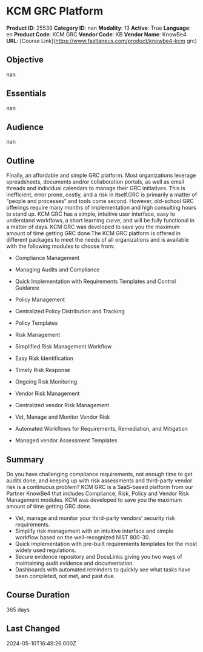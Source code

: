 # KCM GRC Platform

**Product ID**: 25539
**Category ID**: nan
**Modality**: 13
**Active**: True
**Language**: en
**Product Code**: KCM GRC
**Vendor Code**: KB
**Vendor Name**: KnowBe4
**URL**: [Course Link](https://www.fastlaneus.com/product/knowbe4-kcm grc)

## Objective
nan

## Essentials
nan

## Audience
nan

## Outline
Finally, an affordable and simple GRC platform. Most organizations leverage spreadsheets, documents and/or collaboration portals, as well as email threads and individual calendars to manage their GRC initiatives. This is inefficient, error prone, costly, and a risk in itself.GRC is primarily a matter of “people and processes” and tools come second. However, old-school GRC offerings require many months of implementation and high consulting hours to stand up. KCM GRC has a simple, intuitive user interface, easy to understand workflows, a short learning curve, and will be fully functional in a matter of days. KCM GRC was developed to save you the maximum amount of time getting GRC done.The KCM GRC platform is offered in different packages to meet the needs of all organizations and is available with the following modules to choose from:



- Compliance Management

- Managing Audits and Compliance
- Quick Implementation with Requirements Templates and Control Guidance
- Policy Management 

- Centralized Policy Distribution and Tracking
- Policy Templates
- Risk Management

- Simplified Risk Management Workflow
- Easy Risk Identification
- Timely Risk Response
- Ongoing Risk Monitoring
- Vendor Risk Management

- Centralized vendor Risk Management
- Vet, Manage and Monitor Vendor Risk
- Automated Workflows for Requirements, Remediation, and Mitigation
- Managed vendor Assessment Templates

## Summary
Do you have challenging compliance requirements, not enough time to get audits done, and keeping up with risk assessments and third-party vendor risk is a continuous problem?
KCM GRC is a SaaS-based platform from our Partner KnowBe4 that includes Compliance, Risk, Policy and Vendor Risk Management modules. KCM was developed to save you the maximum amount of time getting GRC done.



- Vet, manage and monitor your third-party vendors' security risk requirements.
- Simplify risk management with an intuitive interface and simple workflow based on the well-recognized NIST 800-30.
- Quick implementation with pre-built requirements templates for the most widely used regulations.
- Secure evidence repository and DocuLinks giving you two ways of maintaining audit evidence and documentation.
- Dashboards with automated reminders to quickly see what tasks have been completed, not met, and past due.

## Course Duration
365 days

## Last Changed
2024-05-10T16:49:26.000Z
